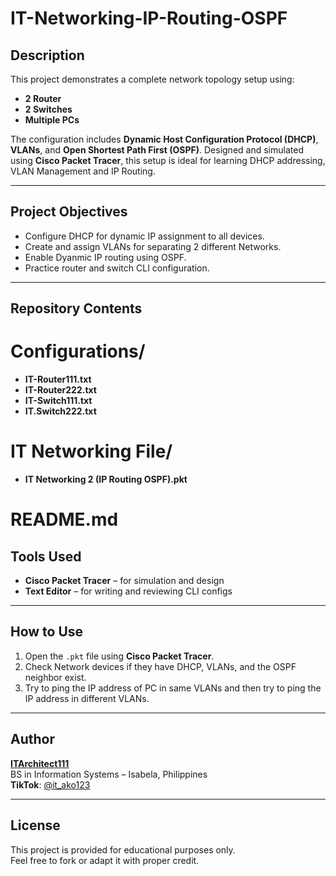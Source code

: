 # IT-Networking-IP-Routing-OSPF

## Description
This project demonstrates a complete network topology setup using:
- **2 Router**
- **2 Switches**
- **Multiple PCs**

The configuration includes **Dynamic Host Configuration Protocol (DHCP)**, **VLANs**, and **Open Shortest Path First (OSPF)**. Designed and simulated using **Cisco Packet Tracer**, this setup is ideal for learning DHCP addressing, VLAN Management and IP Routing.

---

## Project Objectives
- Configure DHCP for dynamic IP assignment to all devices.
- Create and assign VLANs for separating 2 different Networks.
- Enable Dyanmic IP routing using OSPF.
- Practice router and switch CLI configuration.

---

## Repository Contents

# Configurations/
- **IT-Router111.txt**
- **IT-Router222.txt**
- **IT-Switch111.txt**
- **IT.Switch222.txt**

# IT Networking File/
- **IT Networking 2 (IP Routing OSPF).pkt**
  
# README.md

## Tools Used
- **Cisco Packet Tracer** – for simulation and design
- **Text Editor** – for writing and reviewing CLI configs

---

## How to Use
1. Open the `.pkt` file using **Cisco Packet Tracer**.
2. Check Network devices if they have DHCP, VLANs, and the OSPF neighbor exist.
3. Try to ping the IP address of PC in same VLANs and then try to ping the IP address in different VLANs.


---

## Author
**[ITArchitect111](https://github.com/ITArchitect111)**  
BS in Information Systems – Isabela, Philippines  
**TikTok**: [@it_ako123](https://www.tiktok.com/@it_ako123)

---

## License
This project is provided for educational purposes only.  
Feel free to fork or adapt it with proper credit.
